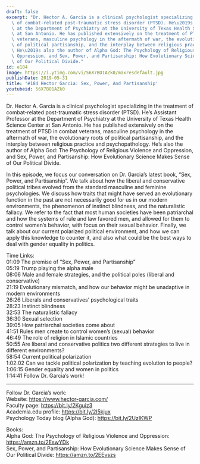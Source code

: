 ```yaml
---
draft: false
excerpt: "Dr. Hector A. Garcia is a clinical psychologist specializing in the treatment\
  \ of combat-related post-traumatic stress disorder (PTSD). He\u2019s Assistant Professor\
  \ at the Department of Psychiatry at the University of Texas Health Science Center\
  \ at San Antonio. He has published extensively on the treatment of PTSD in combat\
  \ veterans, masculine psychology in the aftermath of war, the evolutionary roots\
  \ of political partisanship, and the interplay between religious practice and psychopathology.\
  \ He\u2019s also the author of Alpha God: The Psychology of Religious Violence and\
  \ Oppression, and Sex, Power, and Partisanship: How Evolutionary Science Makes Sense\
  \ of Our Political Divide."
id: e184
image: https://i.ytimg.com/vi/56X7BO1AZk0/maxresdefault.jpg
publishDate: 2019-05-31
title: '#184 Hector Garcia: Sex, Power, And Partisanship'
youtubeid: 56X7BO1AZk0
---
```

Dr. Hector A. Garcia is a clinical psychologist specializing in the treatment of combat-related post-traumatic stress disorder (PTSD). He’s Assistant Professor at the Department of Psychiatry at the University of Texas Health Science Center at San Antonio. He has published extensively on the treatment of PTSD in combat veterans, masculine psychology in the aftermath of war, the evolutionary roots of political partisanship, and the interplay between religious practice and psychopathology. He’s also the author of Alpha God: The Psychology of Religious Violence and Oppression, and Sex, Power, and Partisanship: How Evolutionary Science Makes Sense of Our Political Divide.

In this episode, we focus our conversation on Dr. Garcia’s latest book, “Sex, Power, and Partisanship”. We talk about how the liberal and conservative political tribes evolved from the standard masculine and feminine psychologies. We discuss how traits that might have served an evolutionary function in the past are not necessarily good for us in our modern environments, the phenomenon of instinct blindness, and the naturalistic fallacy. We refer to the fact that most human societies have been patriarchal and how the systems of rule and law favored men, and allowed for them to control women’s behavior, with focus on their sexual behavior. Finally, we talk about our current polarized political environment, and how we can apply this knowledge to counter it, and also what could be the best ways to deal with gender equality in politics.

Time Links:  
01:09  The premise of “Sex, Power, and Partisanship”  
05:19  Trump playing the alpha male                                          
08:06  Male and female strategies, and the political poles (liberal and conservative)                                      
21:19  Evolutionary mismatch, and how our behavior might be unadaptive in modern environments                                             
26:26  Liberals and conservatives’ psychological traits                                   
28:23  Instinct blindness                             
32:53  The naturalistic fallacy                       
36:30  Sexual selection            
39:05  How patriarchal societies come about     
41:51  Rules men create to control women’s (sexual) behavior  
46:49  The role of religion in Islamic countries  
50:55  Are liberal and conservative politics two different strategies to live in different environments?  
58:54  Current political polarization  
1:02:02  Can we tackle political polarization by teaching evolution to people?  
1:06:15  Gender equality and women in politics  
1:14:41  Follow Dr. Garcia’s work!

---

Follow Dr. Garcia’s work:  
Website: https://www.hector-garcia.com/  
Faculty page: https://bit.ly/2Kguiz3  
Academia.edu profile: https://bit.ly/2I5kjux  
Psychology Today blog (Alpha God): https://bit.ly/2UzIKWP

Books:  
Alpha God: The Psychology of Religious Violence and Oppression: https://amzn.to/2EswYDk  
Sex, Power, and Partisanship: How Evolutionary Science Makes Sense of Our Political Divide: https://amzn.to/2EEvszs
